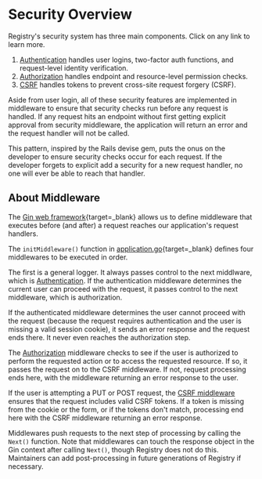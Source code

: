 # Security Overview

Registry's security system has three main components. Click on any link to learn more.

1. [Authentication](authentication.md) handles user logins, two-factor auth functions, and request-level identity verification.
2. [Authorization](authorization.md) handles endpoint and resource-level permission checks.
3. [CSRF](csrf.md) handles tokens to prevent cross-site request forgery (CSRF).

Aside from user login, all of these security features are implemented in middleware to ensure that security checks run before any request is handled. If any request hits an endpoint without first getting explicit approval from security middleware, the application will return an error and the request handler will not be called.

This pattern, inspired by the Rails devise gem, puts the onus on the developer to ensure security checks occur for each request. If the developer forgets to explicit add a security for a new request handler, no one will ever be able to reach that handler.

## About Middleware

The [Gin web framework](https://github.com/gin-gonic/gin){target=_blank} allows us to define middleware that executes before (and after) a request reaches our application's request handlers.

The `initMiddleware()` function in [application.go](https://github.com/APTrust/registry/blob/master/app/application.go){target=_blank} defines four middlewares to be executed in order.

The first is a general logger. It always passes control to the next middlware, which is [Authentication](authentication.md). If the authentication middleware determines the current user can proceed with the request, it passes control to the next middleware, which is authorization.

If the authenticated middleware determines the user cannot proceed with the request (because the request requires authentication and the user is missing a valid session cookie), it sends an error response and the request ends there. It never even reaches the authorization step.

The [Authorization](authorization.md) middleware checks to see if the user is authorized to perform the requested action or to access the requested resource. If so, it passes the request on to the CSRF middleware. If not, request processing ends here, with the middleware returning an error response to the user.

If the user is attempting a PUT or POST request, the [CSRF middleware](csrf.md) ensures that the request includes valid CSRF tokens. If a token is missing from the cookie or the form, or if the tokens don't match, processing end here with the CSRF middleware returning an error response.

Middlewares push requests to the next step of processing by calling the `Next()` function. Note that middlewares can touch the response object in the Gin context after calling `Next()`, though Registry does not do this. Maintainers can add post-processing in future generations of Registry if necessary.
